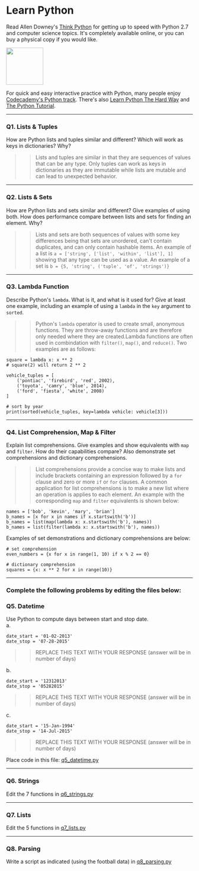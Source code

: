# Learn Python

Read Allen Downey's [Think Python](http://www.greenteapress.com/thinkpython/) for getting up to speed with Python 2.7 and computer science topics. It's completely available online, or you can buy a physical copy if you would like.

<a href="http://www.greenteapress.com/thinkpython/"><img src="img/think_python.png" style="width: 100px;" target="_blank"></a>

For quick and easy interactive practice with Python, many people enjoy [Codecademy's Python track](http://www.codecademy.com/en/tracks/python). There's also [Learn Python The Hard Way](http://learnpythonthehardway.org/book/) and [The Python Tutorial](https://docs.python.org/2/tutorial/).

---

### Q1. Lists &amp; Tuples

How are Python lists and tuples similar and different? Which will work as keys in dictionaries? Why?

>> Lists and tuples are similar in that they are sequences of values that can be any type. Only tuples can work as keys in dictionaries as they are immutable while lists are mutable and can lead to unexpected behavior.

---

### Q2. Lists &amp; Sets

How are Python lists and sets similar and different? Give examples of using both. How does performance compare between lists and sets for finding an element. Why?

>> Lists and sets are both sequences of values with some key differences being that sets are unordered, can't contain duplicates, and can only contain hashable items. An example of a list is `a = ['string', ['list', 'within', 'list'], 1]` showing that any type can be used as a value. An example of a set is `b = {5, 'string', ('tuple', 'of', 'strings')}`

---

### Q3. Lambda Function

Describe Python's `lambda`. What is it, and what is it used for? Give at least one example, including an example of using a `lambda` in the `key` argument to `sorted`.

>> Python's `lambda` operator is used to create small, anonymous functions. They are throw-away functions and are therefore only needed where they are created.Lambda functions are often used in combindation with `filter()`, `map()`, and `reduce()`. Two examples are as follows:

```
square = lambda x: x ** 2
# square(2) will return 2 ** 2

vehicle_tuples = [
	('pontiac', 'firebird', 'red', 2002),
	('toyota', 'camry', 'blue', 2014),
	('ford', 'fiesta', 'white', 2008)
]

# sort by year
print(sorted(vehicle_tuples, key=lambda vehicle: vehicle[3]))
``` 

---

### Q4. List Comprehension, Map &amp; Filter

Explain list comprehensions. Give examples and show equivalents with `map` and `filter`. How do their capabilities compare? Also demonstrate set comprehensions and dictionary comprehensions.

>> List comprehensions provide a concise way to make lists and include brackets containing an expression followed by a `for` clause and zero or more `if` or `for` clauses. A common application for list comprehensions is to make a new list where an operation is applies to each element. An example with the corresponding `map` and `filter` equivalents is shown below:

```
names = ['bob', 'kevin', 'mary', 'brian']
b_names = [x for x in names if x.startswith('b')]
b_names = list(map(lambda x: x.startswith('b'), names))
b_names = list(filter(lambda x: x.startswith('b'), names))
```

Examples of set demonstrations and dictionary comprehensions are below:

```
# set comprehension
even_numbers = {x for x in range(1, 10) if x % 2 == 0}

# dictionary comprehension
squares = {x: x ** 2 for x in range(10)} 
```

---

### Complete the following problems by editing the files below:

### Q5. Datetime
Use Python to compute days between start and stop date.   
a.  

```
date_start = '01-02-2013'    
date_stop = '07-28-2015'
```

>> REPLACE THIS TEXT WITH YOUR RESPONSE (answer will be in number of days)

b.  
```
date_start = '12312013'  
date_stop = '05282015'  
```

>> REPLACE THIS TEXT WITH YOUR RESPONSE (answer will be in number of days)

c.  
```
date_start = '15-Jan-1994'      
date_stop = '14-Jul-2015'  
```

>> REPLACE THIS TEXT WITH YOUR RESPONSE  (answer will be in number of days)

Place code in this file: [q5_datetime.py](python/q5_datetime.py)

---

### Q6. Strings
Edit the 7 functions in [q6_strings.py](python/q6_strings.py)

---

### Q7. Lists
Edit the 5 functions in [q7_lists.py](python/q7_lists.py)

---

### Q8. Parsing
Write a script as indicated (using the football data) in [q8_parsing.py](python/q8_parsing.py)





